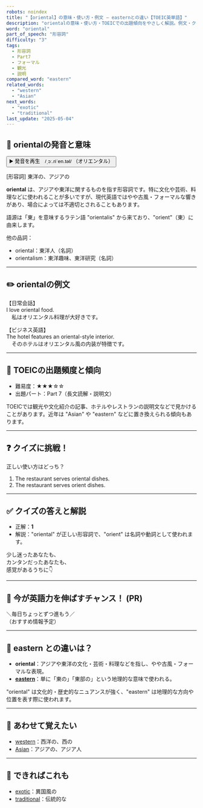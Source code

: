 ```yaml
---
robots: noindex
title: "【oriental】の意味・使い方・例文 ― easternとの違い【TOEIC英単語】"
description: "orientalの意味・使い方・TOEICでの出題傾向をやさしく解説。例文・クイズ付きでeasternとの違いもわかりやすく学べます。"
word: "oriental"
part_of_speech: "形容詞"
difficulty: "3"
tags:
  - 形容詞
  - Part7
  - フォーマル
  - 観光
  - 説明
compared_word: "eastern"
related_words:
  - "western"
  - "Asian"
next_words:
  - "exotic"
  - "traditional"
last_update: "2025-05-04"
---
```


## 🔰 orientalの発音と意味

<button class="play-audio" onclick="playTTS('oriental')">
  <span class="play-audio-main">
    ▶️ 発音を再生　/ˌɔː.riˈen.təl/
  </span>
  <span class="play-audio-sub">
    （オリエンタル）
  </span>
</button>

[形容詞] 東洋の、アジアの

**oriental** は、アジアや東洋に関するものを指す形容詞です。特に文化や芸術、料理などに使われることが多いですが、現代英語ではやや古風・フォーマルな響きがあり、場合によっては不適切とされることもあります。

語源は「東」を意味するラテン語 "orientalis" から来ており、"orient"（東）に由来します。

他の品詞：  
- oriental：東洋人（名詞）
- orientalism：東洋趣味、東洋研究（名詞）

---

## ✏️ orientalの例文

【日常会話】  
I love oriental food.  
　私はオリエンタル料理が大好きです。

【ビジネス英語】  
The hotel features an oriental-style interior.  
　そのホテルはオリエンタル風の内装が特徴です。

---

## 🎯 TOEICの出題頻度と傾向

- 難易度：★★★☆☆
- 出題パート：Part 7（長文読解・説明文）

TOEICでは観光や文化紹介の記事、ホテルやレストランの説明文などで見かけることがあります。近年は "Asian" や "eastern" などに置き換えられる傾向もあります。

---

## ❓ クイズに挑戦！

正しい使い方はどっち？

1. The restaurant serves oriental dishes.  
2. The restaurant serves orient dishes.

---

## ✅ クイズの答えと解説

- 正解：**1**
- 解説："oriental" が正しい形容詞で、"orient" は名詞や動詞として使われます。

少し迷ったあなたも、  
カンタンだったあなたも、  
感覚があるうちに👇️

---

## 🚀 今が英語力を伸ばすチャンス！ (PR)

<div class="info-center">
＼毎日ちょっとずつ進もう／<br>  
（おすすめ情報予定）
</div>

---

## 🤔  eastern との違いは？

- **oriental**：アジアや東洋の文化・芸術・料理などを指し、やや古風・フォーマルな表現。
- **[eastern](/word/eastern)**：単に「東の」「東部の」という地理的な意味で使われる。

"oriental" は文化的・歴史的なニュアンスが強く、"eastern" は地理的な方向や位置を表す際に使われます。

---

## 🧩 あわせて覚えたい

- [western](/word/western)：西洋の、西の
- [Asian](/Asian)：アジアの、アジア人

---

## 📖 できればこれも

- [exotic](/word/exotic)：異国風の
- [traditional](/word/traditional)：伝統的な

<!-- cvid: aid25_bid11 -->
